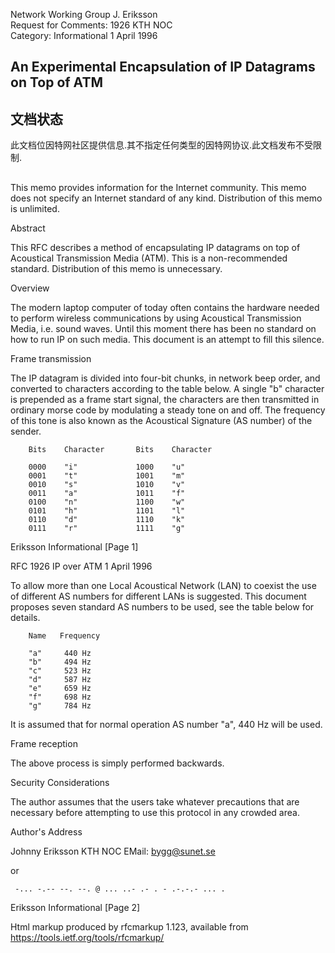 Network Working Group                                        J. Eriksson<br>
Request for Comments: 1926                                       KTH NOC<br>
Category: Informational                                     1 April 1996

## An Experimental Encapsulation of IP Datagrams on Top of ATM

## 文档状态
此文档位因特网社区提供信息.其不指定任何类型的因特网协议.此文档发布不受限制.
## 
   This memo provides information for the Internet community.  This memo
   does not specify an Internet standard of any kind.  Distribution of
   this memo is unlimited.

Abstract

   This RFC describes a method of encapsulating IP datagrams on top of
   Acoustical Transmission Media (ATM).  This is a non-recommended
   standard.  Distribution of this memo is unnecessary.

Overview

   The modern laptop computer of today often contains the hardware
   needed to perform wireless communications by using Acoustical
   Transmission Media, i.e. sound waves.  Until this moment there has
   been no standard on how to run IP on such media.  This document is an
   attempt to fill this silence.

Frame transmission

   The IP datagram is divided into four-bit chunks, in network beep
   order, and converted to characters according to the table below.  A
   single "b" character is prepended as a frame start signal, the
   characters are then transmitted in ordinary morse code by modulating
   a steady tone on and off.  The frequency of this tone is also known
   as the Acoustical Signature (AS number) of the sender.

        Bits    Character       Bits    Character

        0000    "i"             1000    "u"
        0001    "t"             1001    "m"
        0010    "s"             1010    "v"
        0011    "a"             1011    "f"
        0100    "n"             1100    "w"
        0101    "h"             1101    "l"
        0110    "d"             1110    "k"
        0111    "r"             1111    "g"





Eriksson                     Informational                      [Page 1]

 
RFC 1926                      IP over ATM                   1 April 1996


   To allow more than one Local Acoustical Network (LAN) to coexist the
   use of different AS numbers for different LANs is suggested.  This
   document proposes seven standard AS numbers to be used, see the table
   below for details.

        Name   Frequency

        "a"     440 Hz
        "b"     494 Hz
        "c"     523 Hz
        "d"     587 Hz
        "e"     659 Hz
        "f"     698 Hz
        "g"     784 Hz

   It is assumed that for normal operation AS number "a", 440 Hz will be
   used.

Frame reception

   The above process is simply performed backwards.

Security Considerations

   The author assumes that the users take whatever precautions that are
   necessary before attempting to use this protocol in any crowded area.

Author's Address

   Johnny Eriksson
   KTH NOC
   EMail: bygg@sunet.se

   or

     -... -.-- --. --. @ ... ..- .- . - .-.-.- ... .















Eriksson                     Informational                      [Page 2]


Html markup produced by rfcmarkup 1.123, available from https://tools.ietf.org/tools/rfcmarkup/
